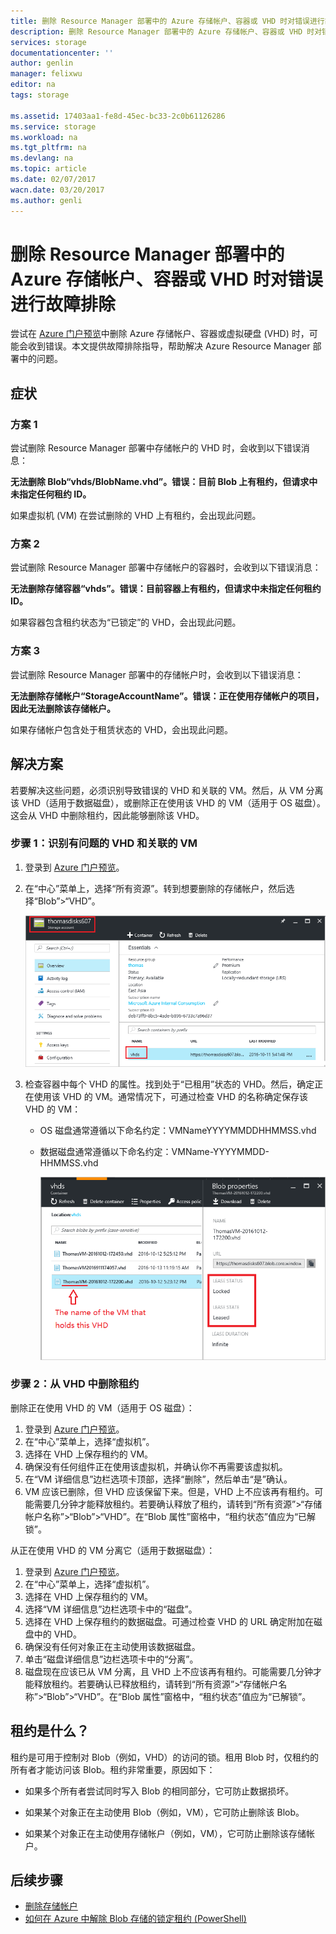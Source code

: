 ```yaml
---
title: 删除 Resource Manager 部署中的 Azure 存储帐户、容器或 VHD 时对错误进行故障排除 | Azure
description: 删除 Resource Manager 部署中的 Azure 存储帐户、容器或 VHD 时对错误进行故障排除
services: storage
documentationcenter: ''
author: genlin
manager: felixwu
editor: na
tags: storage

ms.assetid: 17403aa1-fe8d-45ec-bc33-2c0b61126286
ms.service: storage
ms.workload: na
ms.tgt_pltfrm: na
ms.devlang: na
ms.topic: article
ms.date: 02/07/2017
wacn.date: 03/20/2017
ms.author: genli
---
```


# 删除 Resource Manager 部署中的 Azure 存储帐户、容器或 VHD 时对错误进行故障排除

尝试在 [Azure 门户预览](https://portal.azure.cn)中删除 Azure 存储帐户、容器或虚拟硬盘 (VHD) 时，可能会收到错误。本文提供故障排除指导，帮助解决 Azure Resource Manager 部署中的问题。

## 症状

### 方案 1

尝试删除 Resource Manager 部署中存储帐户的 VHD 时，会收到以下错误消息：

**无法删除 Blob“vhds/BlobName.vhd”。错误：目前 Blob 上有租约，但请求中未指定任何租约 ID。**

如果虚拟机 (VM) 在尝试删除的 VHD 上有租约，会出现此问题。

### 方案 2

尝试删除 Resource Manager 部署中存储帐户的容器时，会收到以下错误消息：

**无法删除存储容器“vhds”。错误：目前容器上有租约，但请求中未指定任何租约 ID。**

如果容器包含租约状态为“已锁定”的 VHD，会出现此问题。

### 方案 3

尝试删除 Resource Manager 部署中的存储帐户时，会收到以下错误消息：

**无法删除存储帐户“StorageAccountName”。错误：正在使用存储帐户的项目，因此无法删除该存储帐户。**

如果存储帐户包含处于租赁状态的 VHD，会出现此问题。

## 解决方案
若要解决这些问题，必须识别导致错误的 VHD 和关联的 VM。然后，从 VM 分离该 VHD（适用于数据磁盘），或删除正在使用该 VHD 的 VM（适用于 OS 磁盘）。这会从 VHD 中删除租约，因此能够删除该 VHD。

### 步骤 1：识别有问题的 VHD 和关联的 VM

1. 登录到 [Azure 门户预览](https://portal.azure.cn)。
2. 在“中心”菜单上，选择“所有资源”。转到想要删除的存储帐户，然后选择“Blob”>“VHD”。

    ![门户的屏幕截图，突出显示了存储帐户和“vhd”容器](./media/storage-resource-manager-cannot-delete-storage-account-container-vhd/opencontainer.png)  

3. 检查容器中每个 VHD 的属性。找到处于“已租用”状态的 VHD。然后，确定正在使用该 VHD 的 VM。通常情况下，可通过检查 VHD 的名称确定保存该 VHD 的 VM：

   * OS 磁盘通常遵循以下命名约定：VMNameYYYYMMDDHHMMSS.vhd
   * 数据磁盘通常遵循以下命名约定：VMName-YYYYMMDD-HHMMSS.vhd

     ![门户中容器信息的屏幕截图，突出显示了 VM 的名称、租约状态“已锁定”、租赁状态“已出租”](./media/storage-resource-manager-cannot-delete-storage-account-container-vhd/locatevm.png)  

### 步骤 2：从 VHD 中删除租约

删除正在使用 VHD 的 VM（适用于 OS 磁盘）：

1. 登录到 [Azure 门户预览](https://portal.azure.cn)。
2. 在“中心”菜单上，选择“虚拟机”。
3. 选择在 VHD 上保存租约的 VM。
4. 确保没有任何组件正在使用该虚拟机，并确认你不再需要该虚拟机。
5. 在“VM 详细信息”边栏选项卡顶部，选择“删除”，然后单击“是”确认。
6. VM 应该已删除，但 VHD 应该保留下来。但是，VHD 上不应该再有租约。可能需要几分钟才能释放租约。若要确认释放了租约，请转到“所有资源”>“存储帐户名称”>“Blob”>“VHD”。在“Blob 属性”窗格中，“租约状态”值应为“已解锁”。

从正在使用 VHD 的 VM 分离它（适用于数据磁盘）：

1. 登录到 [Azure 门户预览](https://portal.azure.cn)。
2. 在“中心”菜单上，选择“虚拟机”。
3. 选择在 VHD 上保存租约的 VM。
4. 选择“VM 详细信息”边栏选项卡中的“磁盘”。
5. 选择在 VHD 上保存租约的数据磁盘。可通过检查 VHD 的 URL 确定附加在磁盘中的 VHD。
6. 确保没有任何对象正在主动使用该数据磁盘。
7. 单击“磁盘详细信息”边栏选项卡中的“分离”。
8. 磁盘现在应该已从 VM 分离，且 VHD 上不应该再有租约。可能需要几分钟才能释放租约。若要确认已释放租约，请转到“所有资源”>“存储帐户名称”>“Blob”>“VHD”。在“Blob 属性”窗格中，“租约状态”值应为“已解锁”。

## 租约是什么？

租约是可用于控制对 Blob（例如，VHD）的访问的锁。租用 Blob 时，仅租约的所有者才能访问该 Blob。租约非常重要，原因如下：

- 如果多个所有者尝试同时写入 Blob 的相同部分，它可防止数据损坏。

- 如果某个对象正在主动使用 Blob（例如，VM），它可防止删除该 Blob。

- 如果某个对象正在主动使用存储帐户（例如，VM），它可防止删除该存储帐户。

## 后续步骤

- [删除存储帐户](./storage-create-storage-account.md#delete-a-storage-account)
- [如何在 Azure 中解除 Blob 存储的锁定租约 (PowerShell)](https://gallery.technet.microsoft.com/scriptcenter/How-to-break-the-locked-c2cd6492)

<!---HONumber=Mooncake_0313_2017-->